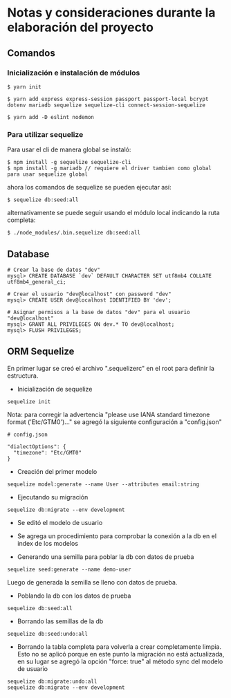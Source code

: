 # Notas y consideraciones durante la elaboración del proyecto

## Comandos

### Inicialización e instalación de módulos

```
$ yarn init

$ yarn add express express-session passport passport-local bcrypt dotenv mariadb sequelize sequelize-cli connect-session-sequelize

$ yarn add -D eslint nodemon
```

### Para utilizar sequelize

Para usar el cli de manera global se instaló:

    $ npm install -g sequelize sequelize-cli
    $ npm install -g mariadb // requiere el driver tambien como global para usar sequelize global

ahora los comandos de sequelize se pueden ejecutar así:

    $ sequelize db:seed:all

alternativamente se puede seguir usando el módulo local indicando la ruta completa:

    $ ./node_modules/.bin.sequelize db:seed:all

## Database

```
# Crear la base de datos "dev"
mysql> CREATE DATABASE `dev` DEFAULT CHARACTER SET utf8mb4 COLLATE utf8mb4_general_ci;

# Crear el usuario "dev@localhost" con password "dev"
mysql> CREATE USER dev@localhost IDENTIFIED BY 'dev';

# Asignar permisos a la base de datos "dev" para el usuario "dev@localhost"
mysql> GRANT ALL PRIVILEGES ON dev.* TO dev@localhost;
mysql> FLUSH PRIVILEGES;
```

## ORM Sequelize

En primer lugar se creó el archivo ".sequelizerc" en el root para definir la estructura.

- Inicialización de sequelize

```
sequelize init
```

Nota: para corregir la advertencia "please use IANA standard timezone format ('Etc/GTM0')..." se agregó la siguiente configuración a "config.json"

```
# config.json

"dialectOptions": {
  "timezone": "Etc/GMT0"
}
```

- Creación del primer modelo

```
sequelize model:generate --name User --attributes email:string
```

- Ejecutando su migración

```
sequelize db:migrate --env development
```

- Se editó el modelo de usuario

- Se agrega un procedimiento para comprobar la conexión a la db en el index de los modelos

- Generando una semilla para poblar la db con datos de prueba

```
sequelize seed:generate --name demo-user
```

Luego de generada la semilla se lleno con datos de prueba.

- Poblando la db con los datos de prueba

```
sequelize db:seed:all
```

- Borrando las semillas de la db

```
sequelize db:seed:undo:all
```

- Borrando la tabla completa para volverla a crear completamente limpia. Esto no se aplicó porque en este punto la migración no está actualizada, en su lugar se agregó la opción "force: true" al método sync del modelo de usuario

```
sequelize db:migrate:undo:all
sequelize db:migrate --env development
```
